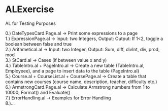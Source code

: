 # ALExercise
AL for Testing Purposes

0.) DateTypesCard.Page.al -> Print some expressions to a page \
1.) ExpressionPage.al -> Input: two Integers, Output: Output: If 1<2, toggle a boolean between false and true \
2.) Arithmetical.al -> Input: two Integer, Output: Sum, diff, divInt, div, prod, mod \
3.) StCard.al -> Cases (if between value x and y) \
4.) TableIntro.al + PageIntro.al -> Create a new table (TableIntro.al, Employeee), and a page to insert data to the table (PageIntro.al) \
5.) Course.al + CourseList.al + CoursePage.al -> Create a table that contains new courses (course name, description, teacher, difficulty etc.)\
6.) ArmstrongCard.Page.al -> Calculate Armstrong numbers from 1 to 10000; Format() and Evaluate() \
7.) ErrorHandling.al -> Examples for Error Handling \
8.)...
